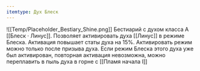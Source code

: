 ```yaml
---
itemtype: Дух Блеск
---
```

![[Temp/Placeholder_Bestiary_Shine.png]]
Бестиарий с духом класса А [[Блеск · Линус]]. Позволяет активировать духа [[Линус]] в режиме Блеска. Активация повышает статы духа на 15%. Активировать режим можно только после призыва духа. Если режим Блеска этого духа уже был активирован, повторная активация невозможна, можно переплавить в пыль духа в горне с [[Пламя начала I]]
